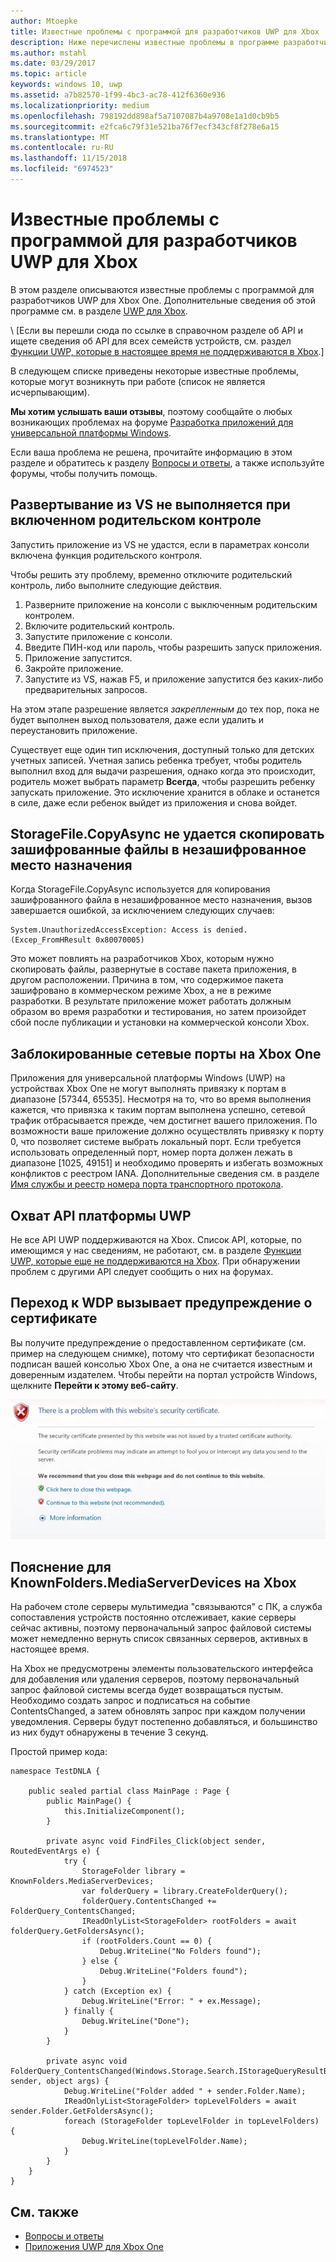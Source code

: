 ```yaml
---
author: Mtoepke
title: Известные проблемы с программой для разработчиков UWP для Xbox
description: Ниже перечислены известные проблемы в программе разработчиков UWP для Xbox.
ms.author: mstahl
ms.date: 03/29/2017
ms.topic: article
keywords: windows 10, uwp
ms.assetid: a7b82570-1f99-4bc3-ac78-412f6360e936
ms.localizationpriority: medium
ms.openlocfilehash: 798192dd898af5a7107087b4a9708e1a1d0cb9b5
ms.sourcegitcommit: e2fca6c79f31e521ba76f7ecf343cf8f278e6a15
ms.translationtype: MT
ms.contentlocale: ru-RU
ms.lasthandoff: 11/15/2018
ms.locfileid: "6974523"
---
```

# <a name="known-issues-with-uwp-on-xbox-developer-program"></a>Известные проблемы с программой для разработчиков UWP для Xbox

В этом разделе описываются известные проблемы с программой для разработчиков UWP для Xbox One. Дополнительные сведения об этой программе см. в разделе [UWP для Xbox](index.md). 

\ [Если вы перешли сюда по ссылке в справочном разделе об API и ищете сведения об API для всех семейств устройств, см. раздел [Функции UWP, которые в настоящее время не поддерживаются в Xbox](http://go.microsoft.com/fwlink/?LinkID=760755).\]

В следующем списке приведены некоторые известные проблемы, которые могут возникнуть при работе (список не является исчерпывающим). 

**Мы хотим услышать ваши отзывы**, поэтому сообщайте о любых возникающих проблемах на форуме [Разработка приложений для универсальной платформы Windows](https://social.msdn.microsoft.com/forums/windowsapps/home?forum=wpdevelop). 

Если ваша проблема не решена, прочитайте информацию в этом разделе и обратитесь к разделу [Вопросы и ответы](frequently-asked-questions.md), а также используйте форумы, чтобы получить помощь.

 
## <a name="deploying-from-vs-fails-with-parental-controls-turned-on"></a>Развертывание из VS не выполняется при включенном родительском контроле

Запустить приложение из VS не удастся, если в параметрах консоли включена функция родительского контроля.

Чтобы решить эту проблему, временно отключите родительский контроль, либо выполните следующие действия.
1. Разверните приложение на консоли с выключенным родительским контролем.
2. Включите родительский контроль.
3. Запустите приложение с консоли.
4. Введите ПИН-код или пароль, чтобы разрешить запуск приложения.
5. Приложение запустится.
6. Закройте приложение.
7. Запустите из VS, нажав F5, и приложение запустится без каких-либо предварительных запросов.

На этом этапе разрешение является _закрепленным_ до тех пор, пока не будет выполнен выход пользователя, даже если удалить и переустановить приложение.
 
Существует еще один тип исключения, доступный только для детских учетных записей. Учетная запись ребенка требует, чтобы родитель выполнил вход для выдачи разрешения, однако когда это происходит, родитель может выбрать параметр **Всегда**, чтобы разрешить ребенку запускать приложение. Это исключение хранится в облаке и останется в силе, даже если ребенок выйдет из приложения и снова войдет.

## <a name="storagefilecopyasync-fails-to-copy-encrypted-files-to-unencrypted-destination"></a>StorageFile.CopyAsync не удается скопировать зашифрованные файлы в незашифрованное место назначения 

Когда StorageFile.CopyAsync используется для копирования зашифрованного файла в незашифрованное место назначения, вызов завершается ошибкой, за исключением следующих случаев:

```
System.UnauthorizedAccessException: Access is denied. (Excep_FromHResult 0x80070005)
```

Это может повлиять на разработчиков Xbox, которым нужно скопировать файлы, развернутые в составе пакета приложения, в другом расположении. Причина в том, что содержимое пакета зашифровано в коммерческом режиме Xbox, а не в режиме разработки. В результате приложение может работать должным образом во время разработки и тестирования, но затем произойдет сбой после публикации и установки на коммерческой консоли Xbox.
 

## <a name="blocked-networking-ports-on-xbox-one"></a>Заблокированные сетевые порты на Xbox One

Приложения для универсальной платформы Windows (UWP) на устройствах Xbox One не могут выполнять привязку к портам в диапазоне [57344, 65535]. Несмотря на то, что во время выполнения кажется, что привязка к таким портам выполнена успешно, сетевой трафик отбрасывается прежде, чем достигнет вашего приложения. По возможности ваше приложение должно осуществлять привязку к порту 0, что позволяет системе выбрать локальный порт. Если требуется использовать определенный порт, номер порта должен лежать в диапазоне [1025, 49151] и необходимо проверять и избегать возможных конфликтов с реестром IANA. Дополнительные сведения см. в разделе [Имя службы и реестр номера порта транспортного протокола](http://www.iana.org/assignments/service-names-port-numbers/service-names-port-numbers.xhtml).

## <a name="uwp-api-coverage"></a>Охват API платформы UWP

Не все API UWP поддерживаются на Xbox. Список API, которые, по имеющимся у нас сведениям, не работают, см. в разделе [Функции UWP, которые еще не поддерживаются на Xbox](http://go.microsoft.com/fwlink/p/?LinkId=760755). При обнаружении проблем с другими API следует сообщить о них на форумах. 


## <a name="navigating-to-wdp-causes-a-certificate-warning"></a>Переход к WDP вызывает предупреждение о сертификате

Вы получите предупреждение о предоставленном сертификате (см. пример на следующем снимке), потому что сертификат безопасности подписан вашей консолью Xbox One, а она не считается известным и доверенным издателем. Чтобы перейти на портал устройств Windows, щелкните **Перейти к этому веб-сайту**.

![Предупреждение о сертификате безопасности веб-сайта](images/security_cert_warning.jpg)


## <a name="knownfoldersmediaserverdevices-caveat-on-xbox"></a>Пояснение для KnownFolders.MediaServerDevices на Xbox

На рабочем столе серверы мультимедиа "связываются" с ПК, а служба сопоставления устройств постоянно отслеживает, какие серверы сейчас активны, поэтому первоначальный запрос файловой системы может немедленно вернуть список связанных серверов, активных в настоящее время.

На Xbox не предусмотрены элементы пользовательского интерфейса для добавления или удаления серверов, поэтому первоначальный запрос файловой системы всегда будет возвращаться пустым. Необходимо создать запрос и подписаться на событие ContentsChanged, а затем обновлять запрос при каждом получении уведомления. Серверы будут постепенно добавляться, и большинство из них будут обнаружены в течение 3 секунд.

Простой пример кода:

```
namespace TestDNLA {

    public sealed partial class MainPage : Page {
        public MainPage() {
            this.InitializeComponent();
        }

        private async void FindFiles_Click(object sender, RoutedEventArgs e) {
            try {
                StorageFolder library = KnownFolders.MediaServerDevices;
                var folderQuery = library.CreateFolderQuery();
                folderQuery.ContentsChanged += FolderQuery_ContentsChanged;
                IReadOnlyList<StorageFolder> rootFolders = await folderQuery.GetFoldersAsync();
                if (rootFolders.Count == 0) {
                    Debug.WriteLine("No Folders found");
                } else {
                    Debug.WriteLine("Folders found");
                }
            } catch (Exception ex) {
                Debug.WriteLine("Error: " + ex.Message);
            } finally {
                Debug.WriteLine("Done");
            }
        }

        private async void FolderQuery_ContentsChanged(Windows.Storage.Search.IStorageQueryResultBase sender, object args) {
            Debug.WriteLine("Folder added " + sender.Folder.Name);
            IReadOnlyList<StorageFolder> topLevelFolders = await sender.Folder.GetFoldersAsync();
            foreach (StorageFolder topLevelFolder in topLevelFolders) {
                Debug.WriteLine(topLevelFolder.Name);
            }
        }
    }
}
```

## <a name="see-also"></a>См. также
- [Вопросы и ответы](frequently-asked-questions.md)
- [Приложения UWP для Xbox One](index.md)
